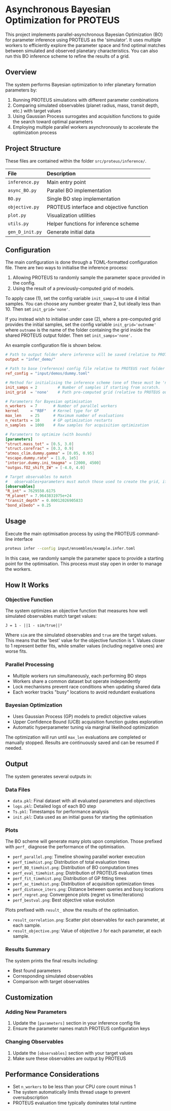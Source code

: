 # Asynchronous Bayesian Optimization for PROTEUS

This project implements parallel-asynchronous Bayesian Optimization (BO) for parameter inference using PROTEUS as the  'simulator'. It uses multiple workers to efficiently explore the parameter space and find optimal matches between simulated and observed planetary characteristics. You can also run this BO inference scheme to refine the results of a grid.

## Overview

The system performs Bayesian optimization to infer planetary formation parameters by:

1. Running PROTEUS simulations with different parameter combinations
2. Comparing simulated observables (planet radius, mass, transit depth, etc.) with target values
3. Using Gaussian Process surrogates and acquisition functions to guide the search toward optimal parameters
4. Employing multiple parallel workers asynchronously to accelerate the optimization process

## Project Structure

These files are contained within the folder `src/proteus/inference/`.

| File               | Description                               |
|:-------------------|:------------------------------------------|
| `inference.py`     | Main entry point                          |
| `async_BO.py`      | Parallel BO implementation                |
| `BO.py`            | Single BO step implementation             |
| `objective.py`     | PROTEUS interface and objective function  |
| `plot.py`          | Visualization utilities                   |
| `utils.py`         | Helper functions for inference scheme     |
| `gen_D_init.py`    | Generate initial data                     |

## Configuration

The main configuration is done through a TOML-formatted configuration file. There are two ways to initialise the inference process:

1. Allowing PROTEUS to randomly sample the parameter space provided in the config.
2. Using the result of a previously-computed grid of models.

To apply case (1), set the config variable `init_samps=4` to use 4 initial samples. You can choose any number greater than 2, but ideally less than 10. Then set `init_grid='none'`.

If you instead wish to initialise under case (2), where a pre-computed grid provides the initial samples, set the config variable `init_grid='outname'` where `outname` is the name of the folder containing the grid inside the shared PROTEUS output folder. Then set `init_samps='none'`.

An example configuration file is shown below.

```toml
# Path to output folder where inference will be saved (relative to PROTEUS output folder)
output = "infer_demo/"

# Path to base (reference) config file relative to PROTEUS root folder
ref_config = "input/demos/dummy.toml"

# Method for initialising the inference scheme (one of these must be 'none')
init_samps = 2         # Number of samples if starting from scratch.
init_grid  = 'none'    # Path pre-computed grid (relative to PROTEUS output folder)

# Parameters for Bayesian optimisation
n_workers  = 7       # Number of parallel workers
kernel     = "RBF"   # Kernel type for GP
max_len    = 25      # Maximum number of evaluations
n_restarts = 10      # GP optimization restarts
n_samples  = 1000    # Raw samples for acquisition optimization

# Parameters to optimize (with bounds)
[parameters]
"struct.mass_tot" = [0.5, 3.0]
"struct.corefrac" = [0.3, 0.9]
"atmos_clim.dummy.gamma" = [0.05, 0.95]
"escape.dummy.rate" = [1.0, 1e5]
"interior.dummy.ini_tmagma" = [2000, 4500]
"outgas.fO2_shift_IW" = [-4.0, 4.0]

# Target observables to match
#   observables+parameters must match those used to create the grid, if using a grid
[observables]
"R_int" = 7629550.6175
"M_planet" = 7.9643831975e+24
"transit_depth" = 0.00012026905833
"bond_albedo" = 0.25
```

## Usage

Execute the main optimisation process by using the PROTEUS command-line interface

```bash
proteus infer --config input/ensembles/example.infer.toml
```

In this case, we randomly sample the parameter space to provide a starting point for the
optimisation. This process must stay open in order to manage the workers.


## How It Works

### Objective Function

The system optimizes an objective function that measures how well simulated observables match target values:

```
J = 1 - ||1 - sim/true||²
```

Where `sim` are the simulated observables and `true` are the target values.
This means that the 'best' value for the objective function is 1. Values closer to 1 represent
better fits, while smaller values (including negative ones) are worse fits.

### Parallel Processing

- Multiple workers run simultaneously, each performing BO steps
- Workers share a common dataset but operate independently
- Lock mechanisms prevent race conditions when updating shared data
- Each worker tracks "busy" locations to avoid redundant evaluations

### Bayesian Optimization

- Uses Gaussian Process (GP) models to predict objective values
- Upper Confidence Bound (UCB) acquisition function guides exploration
- Automatic hyperparameter tuning via marginal likelihood optimization

The optimization will run until `max_len` evaluations are completed or manually stopped. Results are continuously saved and can be resumed if needed.


## Output

The system generates several outputs in:

### Data Files
- `data.pkl`: Final dataset with all evaluated parameters and objectives
- `logs.pkl`: Detailed logs of each BO step
- `Ts.pkl`: Timestamps for performance analysis
- `init.pkl`: Data used as an initial guess for starting the optimisation

### Plots
The BO scheme will generate many plots upon completion.
Those prefixed with `perf_` diagnose the performance of the optimisation.

- `perf_parallel.png`: Timeline showing parallel worker execution
- `perf_timehist.png`: Distribution of total evaluation times
- `perf_BO_timehist.png`: Distribution of BO computation times
- `perf_eval_timehist.png`: Distribution of PROTEUS evaluation times
- `perf_fit_timehist.png`: Distribution of GP fitting times
- `perf_ac_timehist.png`: Distribution of acquisition optimization times
- `perf_distance_iters.png`: Distance between queries and busy locations
- `perf_regret.png`: Convergence plots (regret vs time/iterations)
- `perf_bestval.png`: Best objective value evolution

Plots prefixed with `result_` show the results of the optimisation.

- `result_correlation.png`: Scatter plot observables for each parameter, at each sample.
- `result_objective.png`: Value of objective `J` for each parameter, at each sample.

### Results Summary
The system prints the final results including:
- Best found parameters
- Corresponding simulated observables
- Comparison with target observables

## Customization

### Adding New Parameters
1. Update the `[parameters]` section in your inference config file
2. Ensure the parameter names match PROTEUS configuration keys

### Changing Observables
1. Update the `[observables]` section with your target values
2. Make sure these observables are output by PROTEUS


## Performance Considerations

- Set `n_workers` to be less than your CPU core count minus 1
- The system automatically limits thread usage to prevent oversubscription
- PROTEUS evaluation time typically dominates total runtime
